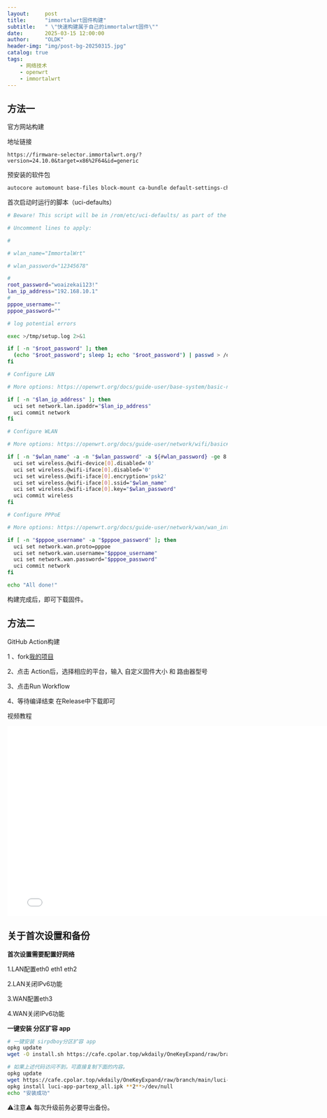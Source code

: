 ```yaml
---
layout:     post
title:      "immortalwrt固件构建"
subtitle:   " \"快速构建属于自己的immortalwrt固件\""
date:       2025-03-15 12:00:00
author:     "OLDK"
header-img: "img/post-bg-20250315.jpg"
catalog: true
tags:
    - 网络技术
    - openwrt
    - immortalwrt
---
```




## 方法一

官方网站构建



地址链接

```
https://firmware-selector.immortalwrt.org/?version=24.10.0&target=x86%2F64&id=generic
```

预安装的软件包

```bash
autocore automount base-files block-mount ca-bundle default-settings-chn dnsmasq-full dropbear fdisk firewall4 fstools grub2-bios-setup i915-firmware-dmc kmod-8139cp kmod-8139too kmod-button-hotplug kmod-e1000e kmod-fs-f2fs kmod-i40e kmod-igb kmod-igbvf kmod-igc kmod-ixgbe kmod-ixgbevf kmod-nf-nathelper kmod-nf-nathelper-extra kmod-nft-offload kmod-pcnet32 kmod-r8101 kmod-r8125 kmod-r8126 kmod-r8168 kmod-tulip kmod-usb-hid kmod-usb-net kmod-usb-net-asix kmod-usb-net-asix-ax88179 kmod-usb-net-rtl8150 kmod-usb-net-rtl8152-vendor kmod-vmxnet3 libc libgcc libustream-openssl logd luci-app-package-manager luci-compat luci-lib-base luci-lib-ipkg luci-light mkf2fs mtd netifd nftables odhcp6c odhcpd-ipv6only opkg partx-utils ppp ppp-mod-pppoe procd-ujail uci uclient-fetch urandom-seed urngd kmod-amazon-ena kmod-amd-xgbe kmod-bnx2 kmod-e1000 kmod-dwmac-intel kmod-forcedeth kmod-fs-vfat kmod-tg3 kmod-drm-i915 luci-app-openclash luci-app-ttyd luci-app-xlnetacc luci-app-zerotier luci-app-wol luci-app-upnp luci-app-unblockneteasemusic luci-app-udpxy luci-app-ddns-go luci-i18n-base-zh-cn luci-i18n-firewall-zh-cn luci-i18n-opkg-zh-cn luci-app-argon-config luci-i18n-argon-config-zh-cn luci-i18n-filebrowser-zh-cn luci-i18n-ttyd-zh-cn luci-i18n-passwall-zh-cn luci-i18n-homeproxy-zh-cn openssh-sftp-server luci-i18n-xlnetacc-zh-cn luci-i18n-upnp-zh-cn luci-i18n-udpxy-zh-cn luci-i18n-ddns-go-zh-cn luci-i18n-wol-zh-cn luci-i18n-zerotier-zh-cn luci-app-nlbwmon luci-i18n-nlbwmon-zh-cn luci-app-vlmcsd luci-i18n-vlmcsd-zh-cn luci-app-ramfree luci-i18n-ramfree-zh-cn luci-app-appfilter luci-i18n-appfilter-zh-cn
```

首次启动时运行的脚本（uci-defaults）

```bash
# Beware! This script will be in /rom/etc/uci-defaults/ as part of the image.

# Uncomment lines to apply:

#

# wlan_name="ImmortalWrt"

# wlan_password="12345678"

#
root_password="woaizekai123!"
lan_ip_address="192.168.10.1"
#
pppoe_username=""
pppoe_password=""

# log potential errors

exec >/tmp/setup.log 2>&1

if [ -n "$root_password" ]; then
  (echo "$root_password"; sleep 1; echo "$root_password") | passwd > /dev/null
fi

# Configure LAN

# More options: https://openwrt.org/docs/guide-user/base-system/basic-networking

if [ -n "$lan_ip_address" ]; then
  uci set network.lan.ipaddr="$lan_ip_address"
  uci commit network
fi

# Configure WLAN

# More options: https://openwrt.org/docs/guide-user/network/wifi/basic#wi-fi_interfaces

if [ -n "$wlan_name" -a -n "$wlan_password" -a ${#wlan_password} -ge 8 ]; then
  uci set wireless.@wifi-device[0].disabled='0'
  uci set wireless.@wifi-iface[0].disabled='0'
  uci set wireless.@wifi-iface[0].encryption='psk2'
  uci set wireless.@wifi-iface[0].ssid="$wlan_name"
  uci set wireless.@wifi-iface[0].key="$wlan_password"
  uci commit wireless
fi

# Configure PPPoE

# More options: https://openwrt.org/docs/guide-user/network/wan/wan_interface_protocols#protocol_pppoe_ppp_over_ethernet

if [ -n "$pppoe_username" -a "$pppoe_password" ]; then
  uci set network.wan.proto=pppoe
  uci set network.wan.username="$pppoe_username"
  uci set network.wan.password="$pppoe_password"
  uci commit network
fi

echo "All done!"
```

构建完成后，即可下载固件。



## 方法二

GitHub Action构建



1 、fork[我的项目](https://github.com/KEVINJ1E/AutoBuildImmortalWrt)

2、点击 Action后，选择相应的平台，输入 自定义固件大小 和 路由器型号

3、点击Run Workflow

4、等待编译结束 在Release中下载即可

视频教程

<iframe src="//player.bilibili.com/player.html?isOutside=true&aid=113741840515614&bvid=BV1EG6VYCER3&cid=27613203939&page=2&high_quality=1&danmaku=0&autoplay=0" scrolling="no" border="0" frameborder="no" framespacing="0" allowfullscreen="true" sandbox="allow-top-navigation allow-same-origin allow-forms allow-scripts" width="780" height="435"></iframe>

## 关于首次设置和备份


**首次设置需要配置好网络** 

1.LAN配置eth0 eth1 eth2

2.LAN关闭IPv6功能

3.WAN配置eth3

4.WAN关闭IPv6功能



**一键安装 分区扩容 app**

```bash
# 一键安装 sirpdboy分区扩容 app
opkg update
wget -O install.sh https://cafe.cpolar.top/wkdaily/OneKeyExpand/raw/branch/main/install.sh && chmod +x install.sh && ./install.sh

# 如果上述代码访问不到。可直接复制下面的内容。 
opkg update
wget https://cafe.cpolar.top/wkdaily/OneKeyExpand/raw/branch/main/luci-app-partexp_all.ipk
opkg install luci-app-partexp_all.ipk **2**>/dev/null
echo "安装成功"
```



⚠️注意⚠️ 每次升级前务必要导出备份。
